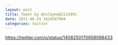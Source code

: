 ```yaml
--- 
layout: post 
title: Tweet by @ColbyHa02115991 
date: 2021-06-24 1624587984 
categories: twitter 
--- 
```

https://twitter.com/o/status/1408250170958098433
